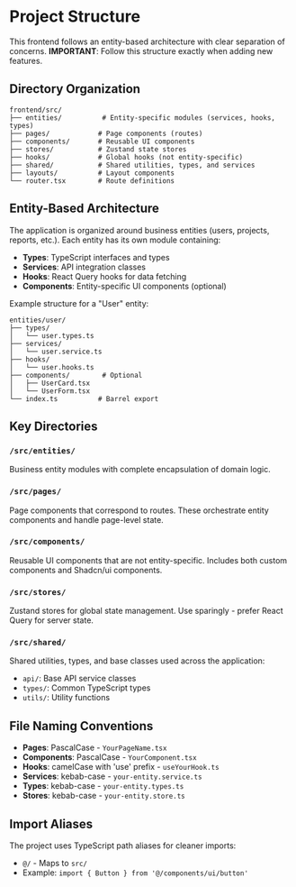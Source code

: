 # Project Structure

This frontend follows an entity-based architecture with clear separation of concerns. **IMPORTANT**: Follow this structure exactly when adding new features.

## Directory Organization

```
frontend/src/
├── entities/          # Entity-specific modules (services, hooks, types)
├── pages/            # Page components (routes)
├── components/       # Reusable UI components
├── stores/           # Zustand state stores
├── hooks/            # Global hooks (not entity-specific)
├── shared/           # Shared utilities, types, and services
├── layouts/          # Layout components
└── router.tsx        # Route definitions
```

## Entity-Based Architecture

The application is organized around business entities (users, projects, reports, etc.). Each entity has its own module containing:

- **Types**: TypeScript interfaces and types
- **Services**: API integration classes
- **Hooks**: React Query hooks for data fetching
- **Components**: Entity-specific UI components (optional)

Example structure for a "User" entity:
```
entities/user/
├── types/
│   └── user.types.ts
├── services/
│   └── user.service.ts
├── hooks/
│   └── user.hooks.ts
├── components/        # Optional
│   ├── UserCard.tsx
│   └── UserForm.tsx
└── index.ts          # Barrel export
```

## Key Directories

### `/src/entities/`
Business entity modules with complete encapsulation of domain logic.

### `/src/pages/`
Page components that correspond to routes. These orchestrate entity components and handle page-level state.

### `/src/components/`
Reusable UI components that are not entity-specific. Includes both custom components and Shadcn/ui components.

### `/src/stores/`
Zustand stores for global state management. Use sparingly - prefer React Query for server state.

### `/src/shared/`
Shared utilities, types, and base classes used across the application:
- `api/`: Base API service classes
- `types/`: Common TypeScript types
- `utils/`: Utility functions

## File Naming Conventions

- **Pages**: PascalCase - `YourPageName.tsx`
- **Components**: PascalCase - `YourComponent.tsx`
- **Hooks**: camelCase with 'use' prefix - `useYourHook.ts`
- **Services**: kebab-case - `your-entity.service.ts`
- **Types**: kebab-case - `your-entity.types.ts`
- **Stores**: kebab-case - `your-entity.store.ts`

## Import Aliases

The project uses TypeScript path aliases for cleaner imports:
- `@/` - Maps to `src/`
- Example: `import { Button } from '@/components/ui/button'`